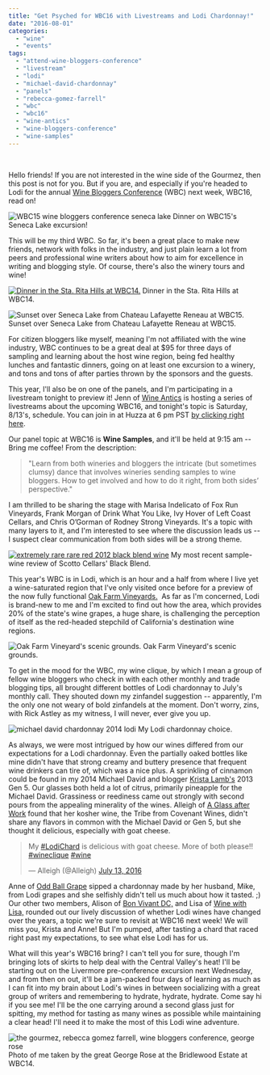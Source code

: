 ```yaml
---
title: "Get Psyched for WBC16 with Livestreams and Lodi Chardonnay!"
date: "2016-08-01"
categories:
  - "wine"
  - "events"
tags:
  - "attend-wine-bloggers-conference"
  - "livestream"
  - "lodi"
  - "michael-david-chardonnay"
  - "panels"
  - "rebecca-gomez-farrell"
  - "wbc"
  - "wbc16"
  - "wine-antics"
  - "wine-bloggers-conference"
  - "wine-samples"
---
```


 

Hello friends! If you are not interested in the wine side of the Gourmez, then this post is not for you. But if you are, and especially if you're headed to Lodi for the annual [Wine Bloggers Conference](http://winebloggersconference.org/) (WBC) next week, WBC16, read on!




<div class="caption">

![WBC15 wine bloggers conference seneca lake](http://s3.amazonaws.com/thegourmez-wpmedia/2015/11/2015_WBC_106-500x334.jpg) Dinner on WBC15's Seneca Lake excursion!</div>


This will be my third WBC. So far, it's been a great place to make new friends, network with folks in the industry, and just plain learn a lot from peers and professional wine writers about how to aim for excellence in writing and blogging style. Of course, there's also the winery tours and wine!




<div class="caption">

[![Dinner in the Sta. Rita Hills at WBC14.](http://s3.amazonaws.com/thegourmez-wpmedia/2014/07/WBC_14_102-300x200.jpg)](http://thegourmez.com/2014/07/31/wbc14-sta-rita-hills-wine-santa-barbara/) Dinner in the Sta. Rita Hills at WBC14.</div>





<div class="caption">

![ Sunset over Seneca Lake from Chateau Lafayette Reneau at WBC15.](http://s3.amazonaws.com/thegourmez-wpmedia/2015/08/2015_WBC_141-1024x239.jpg) Sunset over Seneca Lake from Chateau Lafayette Reneau at WBC15.</div>


For citizen bloggers like myself, meaning I'm not affiliated with the wine industry, WBC continues to be a great deal at $95 for three days of sampling and learning about the host wine region, being fed healthy lunches and fantastic dinners, going on at least one excursion to a winery, and tons and tons of after parties thrown by the sponsors and the guests.

This year, I'll also be on one of the panels, and I'm participating in a livestream tonight to preview it! Jenn of [Wine Antics](https://wineantics.com/) is hosting a series of livestreams about the upcoming WBC16, and tonight's topic is Saturday, 8/13's, schedule. You can join in at Huzza at 6 pm PST [by clicking right here](https://huzza.io/wineantics/live-stream/wine-antics-wbc16-livestream-3).

Our panel topic at WBC16 is **Wine Samples**, and it'll be held at 9:15 am -- Bring me coffee! From the description:

> "Learn from both wineries and bloggers the intricate (but sometimes clumsy) dance that involves wineries sending samples to wine bloggers. How to get involved and how to do it right, from both sides’ perspective."

I am thrilled to be sharing the stage with Marisa Indelicato of Fox Run Vineyards, Frank Morgan of Drink What You Like, Ivy Hover of Left Coast Cellars, and Chris O’Gorman of Rodney Strong Vineyards. It's a topic with many layers to it, and I'm interested to see where the discussion leads us -- I suspect clear communication from both sides will be a strong theme.




<div class="caption">

[![extremely rare rare red 2012 black blend wine](http://s3.amazonaws.com/thegourmez-wpmedia/2016/07/Scotto-Black-01-334x500.jpg)](http://thegourmez.com/2016/07/15/extremely-rare-rare-red-2012-black-blend/) My most recent sample-wine review of Scotto Cellars' Black Blend.</div>


This year's WBC is in Lodi, which is an hour and a half from where I live yet a wine-saturated region that I've only visited once before for a preview of the now fully functional [Oak Farm Vineyards.](http://thegourmez.com/2014/09/26/oak-farm-vineyards-winery-expansion-lodi/)  As far as I'm concerned, Lodi is brand-new to me and I'm excited to find out how the area, which provides 20% of the state's wine grapes, a huge share, is challenging the perception of itself as the red-headed stepchild of California's destination wine regions.




<div class="caption">

![Oak Farm Vineyard's scenic grounds.](http://s3.amazonaws.com/thegourmez-wpmedia/2014/09/Oak_Farms_Media_014-1024x175.jpg) Oak Farm Vineyard's scenic grounds.</div>


To get in the mood for the WBC, my wine clique, by which I mean a group of fellow wine bloggers who check in with each other monthly and trade blogging tips, all brought different bottles of Lodi chardonnay to July's monthly call. They shouted down my zinfandel suggestion -- apparently, I'm the only one not weary of bold zinfandels at the moment. Don't worry, zins, with Rick Astley as my witness, I will never, ever give you up.




<div class="caption">

![michael david chardonnay 2014 lodi](http://s3.amazonaws.com/thegourmez-wpmedia/2016/08/Michael-David-Chard-01-358x500.jpg) My Lodi chardonnay choice.</div>


As always, we were most intrigued by how our wines differed from our expectations for a Lodi chardonnay. Even the partially oaked bottles like mine didn't have that strong creamy and buttery presence that frequent wine drinkers can tire of, which was a nice plus. A sprinkling of cinnamon could be found in my 2014 Michael David and blogger [Krista Lamb's](http://www.kristalamb.com/) 2013 Gen 5. Our glasses both held a lot of citrus, primarily pineapple for the Michael David. Grassiness or reediness came out strongly with second pours from the appealing minerality of the wines. Alleigh of [A Glass after Work](http://aglassafterwork.com/blog/) found that her kosher wine, the Tribe from Covenant Wines, didn't share any flavors in common with the Michael David or Gen 5, but she thought it delicious, especially with goat cheese.

<blockquote class="twitter-tweet"><p dir="ltr" lang="en">My <a href="https://twitter.com/hashtag/LodiChard?src=hash">#LodiChard</a> is delicious with goat cheese. More of both please!! <a href="https://twitter.com/hashtag/wineclique?src=hash">#wineclique</a> <a href="https://twitter.com/hashtag/wine?src=hash">#wine</a></p>— Alleigh (@Alleigh) <a href="https://twitter.com/Alleigh/status/753031963238215680">July 13, 2016</a></blockquote>

Anne of [Odd Ball Grape](http://oddballgrape.com/) sipped a chardonnay made by her husband, Mike, from Lodi grapes and she selfishly didn't tell us much about how it tasted. ;) Our other two members, Alison of [Bon Vivant DC,](http://bonvivantdc.com/) and Lisa of [Wine with Lisa,](http://winewithlisa.com/) rounded out our lively discussion of whether Lodi wines have changed over the years, a topic we're sure to revisit at WBC16 next week! We will miss you, Krista and Anne! But I'm pumped, after tasting a chard that raced right past my expectations, to see what else Lodi has for us.

What will this year's WBC16 bring? I can't tell you for sure, though I'm bringing lots of skirts to help deal with the Central Valley's heat! I'll be starting out on the Livermore pre-conference excursion next Wednesday, and from then on out, it'll be a jam-packed four days of learning as much as I can fit into my brain about Lodi's wines in between socializing with a great group of writers and remembering to hydrate, hydrate, hydrate. Come say hi if you see me! I'll be the one carrying around a second glass just for spitting, my method for tasting as many wines as possible while maintaining a clear head! I'll need it to make the most of this Lodi wine adventure.




<div class="caption">

![the gourmez, rebecca gomez farrell, wine bloggers conference, george rose](http://s3.amazonaws.com/thegourmez-wpmedia/2015/08/george-rose-shot-500x402.jpg) Photo of me taken by the great George Rose at the Bridlewood Estate at WBC14.</div>

